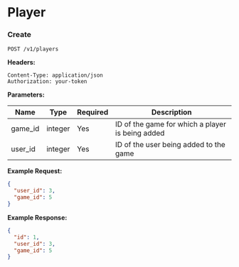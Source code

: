 # Player

### Create

`POST /v1/players`

**Headers:**

`Content-Type: application/json` <br />
`Authorization: your-token`

**Parameters:**

|**Name**|**Type**|**Required**|**Description**|
| ------------ |-------- | ---------- | ------------- |
| game_id | integer  | Yes | ID of the game for which a player is being added |
| user_id | integer | Yes  | ID of the user being added to the game|

**Example Request:**

```json
{
  "user_id": 3,
  "game_id": 5
}
```

**Example Response:**

```json
{
  "id": 1,
  "user_id": 3,
  "game_id": 5
}
```
